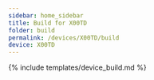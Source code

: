 ```yaml
---
sidebar: home_sidebar
title: Build for X00TD
folder: build
permalink: /devices/X00TD/build
device: X00TD
---
```

{% include templates/device_build.md %}
